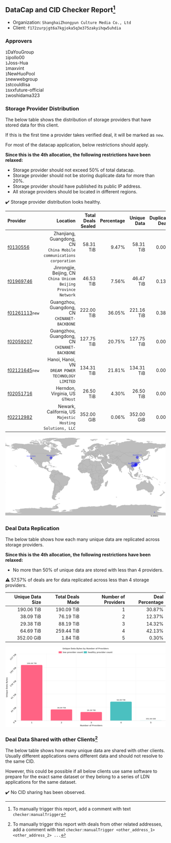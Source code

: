 ## DataCap and CID Checker Report[^1]
 - Organization: `ShanghaiZhongyun Culture Media Co., Ltd`
 - Client: `f172zurpjgt6a7kgjoka5q3e375zakyihqw5uhdia`
### Approvers
`1`DaYouGroup<br/>`1`ipollo00<br/>`1`Joss-Hua<br/>`1`maxvint<br/>`1`NewHuoPool<br/>`1`newwebgroup<br/>`1`stcouldlisa<br/>`1`sxxfuture-official<br/>`1`woshidama323

### Storage Provider Distribution
The below table shows the distribution of storage providers that have stored data for this client.

If this is the first time a provider takes verified deal, it will be marked as `new`.

For most of the datacap application, below restrictions should apply.

**Since this is the 4th allocation, the following restrictions have been relaxed:**
 - Storage provider should not exceed 50% of total datacap.
 - Storage provider should not be storing duplicate data for more than 20%.
 - Storage provider should have published its public IP address.
 - All storage providers should be located in different regions.

✔️ Storage provider distribution looks healthy.

| Provider                                                    |                                                               Location | Total Deals Sealed | Percentage | Unique Data | Duplicate Deals |
| :---------------------------------------------------------- | ---------------------------------------------------------------------: | -----------------: | ---------: | ----------: | --------------: |
| [f0130556](https://filfox.info/en/address/f0130556)         | Zhanjiang, Guangdong, CN<br/>`China Mobile communications corporation` |          58.31 TiB |      9.47% |   58.31 TiB |           0.00% |
| [f01969746](https://filfox.info/en/address/f01969746)       |    Jinrongjie, Beijing, CN<br/>`China Unicom Beijing Province Network` |          46.53 TiB |      7.56% |   46.47 TiB |           0.13% |
| [f01261113](https://filfox.info/en/address/f01261113)`new`  |                       Guangzhou, Guangdong, CN<br/>`CHINANET-BACKBONE` |         222.00 TiB |     36.05% |  221.16 TiB |           0.38% |
| [f02059207](https://filfox.info/en/address/f02059207)       |                       Guangzhou, Guangdong, CN<br/>`CHINANET-BACKBONE` |         127.75 TiB |     20.75% |  127.75 TiB |           0.00% |
| [f02121645](https://filfox.info/en/address/f02121645)`new`  |                  Hanoi, Hanoi, VN<br/>`DREAM POWER TECHNOLOGY LIMITED` |         134.31 TiB |     21.81% |  134.31 TiB |           0.00% |
| [f02051716](https://filfox.info/en/address/f02051716)       |                                     Herndon, Virginia, US<br/>`GTHost` |          26.50 TiB |      4.30% |   26.50 TiB |           0.00% |
| [f02212982](https://filfox.info/en/address/f02212982)       |           Newark, California, US<br/>`Majestic Hosting Solutions, LLC` |         352.00 GiB |      0.06% |  352.00 GiB |           0.00% |

<img src="https://raw.githubusercontent.com/data-preservation-programs/filplus-checker-assets/main/filecoin-project/filecoin-plus-large-datasets/issues/1476/1686894714295.png"/>

### Deal Data Replication
The below table shows how each many unique data are replicated across storage providers.


**Since this is the 4th allocation, the following restrictions have been relaxed:**
- No more than 50% of unique data are stored with less than 4 providers.

⚠️ 57.57% of deals are for data replicated across less than 4 storage providers.

| Unique Data Size | Total Deals Made | Number of Providers | Deal Percentage |
| ---------------: | ---------------: | ------------------: | --------------: |
|       190.06 TiB |       190.09 TiB |                   1 |          30.87% |
|        38.09 TiB |        76.19 TiB |                   2 |          12.37% |
|        29.38 TiB |        88.19 TiB |                   3 |          14.32% |
|        64.69 TiB |       259.44 TiB |                   4 |          42.13% |
|       352.00 GiB |         1.84 TiB |                   5 |           0.30% |

<img src="https://raw.githubusercontent.com/data-preservation-programs/filplus-checker-assets/main/filecoin-project/filecoin-plus-large-datasets/issues/1476/1686894715363.png"/>

### Deal Data Shared with other Clients[^3]
The below table shows how many unique data are shared with other clients.
Usually different applications owns different data and should not resolve to the same CID.

However, this could be possible if all below clients use same software to prepare for the exact same dataset or they belong to a series of LDN applications for the same dataset.

✔️ No CID sharing has been observed.

[^1]: To manually trigger this report, add a comment with text `checker:manualTrigger`

[^2]: Deals from those addresses are combined into this report as they are specified with `checker:manualTrigger`

[^3]: To manually trigger this report with deals from other related addresses, add a comment with text `checker:manualTrigger <other_address_1> <other_address_2> ...`
